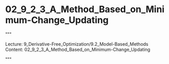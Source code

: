 # 02_9_2_3_A_Method_Based_on_Minimum-Change_Updating

"""

Lecture: 9_Derivative-Free_Optimization/9.2_Model-Based_Methods
Content: 02_9_2_3_A_Method_Based_on_Minimum-Change_Updating

"""

